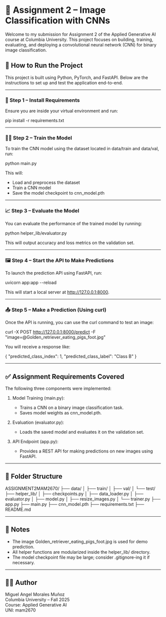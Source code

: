 # 🧠 Assignment 2 – Image Classification with CNNs

Welcome to my submission for Assignment 2 of the Applied Generative AI course at Columbia University. This project focuses on building, training, evaluating, and deploying a convolutional neural network (CNN) for binary image classification.

## 🚀 How to Run the Project

This project is built using Python, PyTorch, and FastAPI. Below are the instructions to set up and test the application end-to-end.

---

### 🔧 Step 1 – Install Requirements

Ensure you are inside your virtual environment and run:

pip install -r requirements.txt


---

### 🏋️‍♂️ Step 2 – Train the Model

To train the CNN model using the dataset located in data/train and data/val, run:

python main.py

This will:
- Load and preprocess the dataset
- Train a CNN model
- Save the model checkpoint to cnn_model.pth

---

### 📈 Step 3 – Evaluate the Model

You can evaluate the performance of the trained model by running:

python helper_lib/evaluator.py

This will output accuracy and loss metrics on the validation set.

---

### 🖼️ Step 4 – Start the API to Make Predictions

To launch the prediction API using FastAPI, run:

uvicorn app:app --reload

This will start a local server at http://127.0.0.1:8000.

---

### 📤 Step 5 – Make a Prediction (Using curl)

Once the API is running, you can use the curl command to test an image:

curl -X POST http://127.0.0.1:8000/predict   -F "image=@Golden_retriever_eating_pigs_foot.jpg"

You will receive a response like:

{
  "predicted_class_index": 1,
  "predicted_class_label": "Class B"
}

---

## ✅ Assignment Requirements Covered

The following three components were implemented:

1. Model Training (main.py):
   - Trains a CNN on a binary image classification task.
   - Saves model weights as cnn_model.pth.

2. Evaluation (evaluator.py):
   - Loads the saved model and evaluates it on the validation set.

3. API Endpoint (app.py):
   - Provides a REST API for making predictions on new images using FastAPI.

---

## 📁 Folder Structure

ASSIGNMENT2MAM2670/
├── data/
│   ├── train/
│   ├── val/
│   └── test/
├── helper_lib/
│   ├── checkpoints.py
│   ├── data_loader.py
│   ├── evaluator.py
│   ├── model.py
│   ├── resize_images.py
│   └── trainer.py
├── app.py
├── main.py
├── cnn_model.pth
├── requirements.txt
├── README.md

---

## 🧠 Notes

- The image Golden_retriever_eating_pigs_foot.jpg is used for demo prediction.
- All helper functions are modularized inside the helper_lib/ directory.
- The model checkpoint file may be large; consider .gitignore-ing it if necessary.

---

## 👨‍💻 Author

Miguel Angel Morales Muñoz  
Columbia University – Fall 2025  
Course: Applied Generative AI  
UNI: mam2670  
